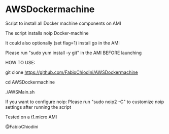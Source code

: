 # AWSDockermachine
Script to install all Docker machine components on AMI

The script installs
noip
Docker-machine

It could also optionally (set flag=1)  install go in the AMI

Please run "sudo yum install -y git" in the AMI BEFORE launching 

HOW TO USE:

git clone https://github.com/FabioChiodini/AWSDockermachine

cd AWSDockermachine



./AWSMain.sh


If you want to configure noip: Please run "sudo noip2 -C" to customize noip settings after running the script


Tested on a t1.micro AMI

@FabioChiodini
